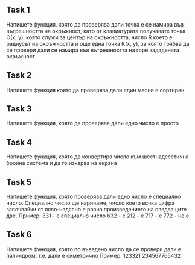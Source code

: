 ## Task 1

Напишете функция, която да проверява дали точка е се намира във вътрешността на окръжност, като от клавиатурата получавате точка О(x, y), която служи за център на окръжността, число R което е радиусът на окръжността и още една точка К(х, у), за която трябва да се провери дали се намира във вътрешността на горе зададената окръжност

## Task 2

Напишете функция която да проверява дали един масив е сортиран

## Task 3 

Напишете функция, която да проверява дали едно число е просто

## Task 4

Напишете функция, която да конвертира число към шестнадесетична бройна система и да го изкарва на екрана

## Task 5

Напишете функция, която проверява дали едно число е специално число. Специално число ще наричаме, число което всяка цифра започвайки от ляво-надясно е равна произведението на следващите две. Пример: 331 - е специално число 632 - е 212 - е 717 - е 772 - не е

## Task 6

Напишете функция, която по въведено число да се провери дали е палиндром, т.е. дали е симетрично Пример: 123321 234567765432
